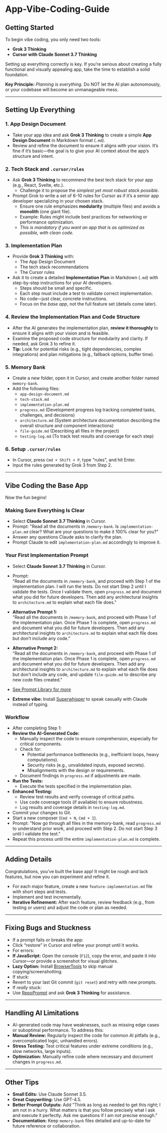# App-Vibe-Coding-Guide

## Getting Started
To begin vibe coding, you only need two tools:  
- **Grok 3 Thinking**  
- **Cursor with Claude Sonnet 3.7 Thinking**  

Setting up everything correctly is key. If you’re serious about creating a fully functional and visually appealing app, take the time to establish a solid foundation.  

**Key Principle:** *Planning is everything.* Do NOT let the AI plan autonomously, or your codebase will become an unmanageable mess.

---

## Setting Up Everything

### 1. App Design Document
- Take your app idea and ask **Grok 3 Thinking** to create a simple **App Design Document** in Markdown format (`.md`).  
- Review and refine the document to ensure it aligns with your vision. It’s fine if it’s basic—the goal is to give your AI context about the app’s structure and intent.  

### 2. Tech Stack and `.cursor/rules`
- Ask **Grok 3 Thinking** to recommend the best tech stack for your app (e.g., React, Svelte, etc.).  
  - Challenge it to propose the *simplest yet most robust stack possible*.  
- Prompt Grok to write a set of 6-10 rules for Cursor as if it’s a senior app developer specializing in your chosen stack.  
  - Ensure one rule emphasizes **modularity** (multiple files) and avoids a **monolith** (one giant file).  
  - Example: Rules might include best practices for networking or performance optimization.  
  - *This is mandatory if you want an app that is as optimized as possible, with clean code.*

### 3. Implementation Plan
- Provide **Grok 3 Thinking** with:  
  - The App Design Document  
  - The tech stack recommendations  
  - The Cursor rules  
- Ask it to create a detailed **Implementation Plan** in Markdown (`.md`) with step-by-step instructions for your AI developers.  
  - Steps should be small and specific.  
  - Each step must include a test to validate correct implementation.  
  - No code—just clear, concrete instructions.  
  - Focus on the *base app*, not the full feature set (details come later).  

### 4. Review the Implementation Plan and Code Structure
- After the AI generates the implementation plan, **review it thoroughly** to ensure it aligns with your vision and is feasible.  
- Examine the proposed code structure for modularity and clarity. If needed, ask Grok 3 to refine it.  
- **Tip:** Look for potential risks (e.g., tight dependencies, complex integrations) and plan mitigations (e.g., fallback options, buffer time).

### 5. Memory Bank
- Create a new folder, open it in Cursor, and create another folder named `memory-bank`.  
- Add the following files:  
  - `app-design-document.md`  
  - `tech-stack.md`  
  - `implementation-plan.md`  
  - `progress.md` (Development progress log tracking completed tasks, challenges, and decisions)  
  - `architecture.md` (System architecture documentation describing the overall structure and component interactions)  
  - `file-guide.md` (Describing all files in the project)  
  - `testing-log.md` (To track test results and coverage for each step)

### 6. Setup `.cursor/rules`
- In Cursor, press `Cmd + Shift + P`, type "rules", and hit Enter.  
- Input the rules generated by Grok 3 from Step 2.  

---

## Vibe Coding the Base App
Now the fun begins!

### Making Sure Everything Is Clear
- Select **Claude Sonnet 3.7 Thinking** in Cursor.  
- Prompt: "Read all the documents in `/memory-bank`. Is `implementation-plan.md` clear? What are your questions to make it 100% clear for you?"  
- Answer any questions Claude asks to clarify the plan.  
- Prompt Claude to edit `implementation-plan.md` accordingly to improve it.  

### Your First Implementation Prompt
- Select **Claude Sonnet 3.7 Thinking** in Cursor.  
- Prompt:  
  "Read all the documents in `/memory-bank`, and proceed with Step 1 of the implementation plan. I will run the tests. Do not start Step 2 until I validate the tests. Once I validate them, open `progress.md` and document what you did for future developers. Then add any architectural insights to `architecture.md` to explain what each file does."

- **Alternative Prompt 1:**  
  "Read all the documents in `/memory-bank`, and proceed with Phase 1 of the implementation plan. Once Phase 1 is complete, open `progress.md` and document what you did for future developers. Then add any architectural insights to `architecture.md` to explain what each file does but don't include any code."

- **Alternative Prompt 2:**  
  "Read all the documents in `/memory-bank`, and proceed with Phase 1 of the implementation plan. Once Phase 1 is complete, open `progress.md` and document what you did for future developers. Then add any architectural insights to `architecture.md` to explain what each file does but don't include any code, and update `file-guide.md` to describe any new code files created."

- [See Prompt Library for more](prompt-library.md)  
- **Extreme vibe:** Install [Superwhisper](https://superwhisper.com) to speak casually with Claude instead of typing.  

### Workflow
- After completing Step 1:  
- **Review the AI-Generated Code:**  
  - Manually inspect the code to ensure comprehension, especially for critical components.  
  - Check for:  
    - Potential performance bottlenecks (e.g., inefficient loops, heavy computations).  
    - Security risks (e.g., unvalidated inputs, exposed secrets).  
    - Misalignments with the design or requirements.  
  - Document findings in `progress.md` if adjustments are made.  
- **Run the Tests:**  
  - Execute the tests specified in the implementation plan.  
- **Enhanced Testing:**  
  - Review test results and verify coverage of critical paths.  
  - Use code coverage tools (if available) to ensure robustness.  
  - Log results and coverage details in `testing-log.md`.  
- Commit your changes to Git.  
- Start a new composer (`Cmd + N`, `Cmd + I`).  
- Prompt: "Now go through all files in the memory-bank, read `progress.md` to understand prior work, and proceed with Step 2. Do not start Step 3 until I validate the test."  
- Repeat this process until the entire `implementation-plan.md` is complete.  

---

## Adding Details
Congratulations, you’ve built the base app! It might be rough and lack features, but now you can experiment and refine it.  
- For each major feature, create a new `feature-implementation.md` file with short steps and tests.  
- Implement and test incrementally.  
- **Iterative Refinement:** After each feature, review feedback (e.g., from testing or users) and adjust the code or plan as needed.  

---

## Fixing Bugs and Stuckness
- If a prompt fails or breaks the app:  
- Click “restore” in Cursor and refine your prompt until it works.  
- For errors:  
- **If JavaScript:** Open the console (`F12`), copy the error, and paste it into Cursor—or provide a screenshot for visual glitches.  
- **Lazy Option:** Install [BrowserTools](https://browsertools.agentdesk.ai/installation) to skip manual copying/screenshotting.  
- If stuck:  
- Revert to your last Git commit (`git reset`) and retry with new prompts.  
- If *really* stuck:  
- Use [RepoPrompt](https://repoprompt.com/) and ask **Grok 3 Thinking** for assistance.  

---

## Handling AI Limitations
- AI-generated code may have weaknesses, such as missing edge cases or suboptimal performance. To address this:  
- **Manual Review:** Regularly inspect the code for common AI pitfalls (e.g., overcomplicated logic, unhandled errors).  
- **Stress Testing:** Test critical features under extreme conditions (e.g., slow networks, large inputs).  
- **Optimization:** Manually refine code where necessary and document changes in `progress.md`.  

---

## Other Tips
- **Small Edits:** Use Claude Sonnet 3.5.  
- **Great Copywriting:** Use GPT-4.5.  
- **Better Prompt Outputs:** Add "Think as long as needed to get this right; I am not in a hurry. What matters is that you follow precisely what I ask and execute it perfectly. Ask me questions if I am not precise enough."  
- **Documentation:** Keep `memory-bank` files detailed and up-to-date for future reference or collaboration.